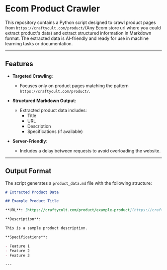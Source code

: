 # Ecom Product Crawler

This repository contains a Python script designed to crawl product pages from `https://craftycult.com/product/`(Any Ecom store url where you could extract product's data) and extract structured information in Markdown format. The extracted data is AI-friendly and ready for use in machine learning tasks or documentation.

---

## Features

- **Targeted Crawling**:
  - Focuses only on product pages matching the pattern `https://craftycult.com/product/`.

- **Structured Markdown Output**:
  - Extracted product data includes:
    - Title
    - URL
    - Description
    - Specifications (if available)

- **Server-Friendly**:
  - Includes a delay between requests to avoid overloading the website.

---

## Output Format

The script generates a `product_data.md` file with the following structure:

```markdown
# Extracted Product Data

## Example Product Title

**URL**: [https://craftycult.com/product/example-product](https://craftycult.com/product/example-product)

**Description**:

This is a sample product description.

**Specifications**:

- Feature 1
- Feature 2
- Feature 3

---
